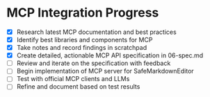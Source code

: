 # MCP Integration Progress

- [x] Research latest MCP documentation and best practices
- [x] Identify best libraries and components for MCP
- [x] Take notes and record findings in scratchpad
- [x] Create detailed, actionable MCP API specification in 06-spec.md
- [ ] Review and iterate on the specification with feedback
- [ ] Begin implementation of MCP server for SafeMarkdownEditor
- [ ] Test with official MCP clients and LLMs
- [ ] Refine and document based on test results
